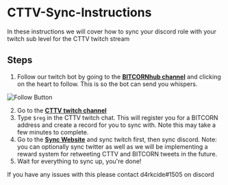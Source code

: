 # CTTV-Sync-Instructions
In these instructions we will cover how to sync your discord role with your twitch sub level for the CTTV twitch stream

## Steps
1. Follow our twitch bot by going to the [**BITCORNhub channel**](https://www.twitch.tv/bitcornhub) and clicking on the heart to follow. This is so the bot can send you whispers.

![Follow Button](https://bitcornsyncstorage.blob.core.windows.net/sync/follow.png)

2. Go to the [**CTTV twitch channel**](https://www.twitch.tv/cryptotraderstv)
3. Type `$reg` in the CTTV twitch chat.  This will register you for a BITCORN address and create a record for you to sync with. Note this may take a few minutes to complete.
4. Go to the [**Sync Website**](https://bitcornsync.com/) and sync twitch first, then sync discord. Note: you can optionally sync twitter as well as we will be implementing a reward system for retweeting CTTV and BITCORN tweets in the future. 
5. Wait for everything to sync up, you're done!

If you have any issues with this please contact d4rkcide#1505 on discord
